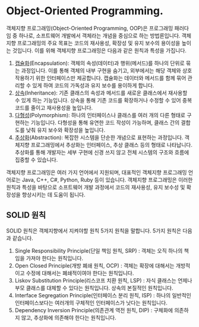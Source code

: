 <h1>Object-Oriented Programming.</h1>

객체지향 프로그래밍(Object-Oriented Programming, OOP)은 프로그래밍 패러다임 중 하나로, 소프트웨어 개발에서 객체라는 개념을 중심으로 하는 방법론입니다. 객체지향 프로그래밍의 주요 목표는 코드의 재사용성, 확장성 및 유지 보수의 용이성을 높이는 것입니다. 이를 위해 객체지향 프로그래밍은 다음과 같은 원칙과 특성을 가집니다.

1. [캡슐화](https://github.com/weird14446/Study/blob/main/Computer%20Science/Programming%20Language%20Theory/Programming%20Paradigm/Object-Oriented%20Programming/Encapsulation.md)(Encapsulation): 객체의 속성(데이터)과 행위(메서드)를 하나의 단위로 묶는 과정입니다. 이를 통해 객체의 내부 구현을 숨기고, 외부에서는 해당 객체와 상호작용하기 위한 인터페이스만 제공합니다. 캡슐화는 데이터와 메서드를 함께 묶어 관리할 수 있게 하여 코드의 가독성과 유지 보수를 용이하게 합니다.
2. [상속](https://github.com/weird14446/Study/blob/main/Computer%20Science/Programming%20Language%20Theory/Programming%20Paradigm/Object-Oriented%20Programming/Inheritance.md)(Inheritance): 기존 클래스의 속성과 메서드를 새로운 클래스에서 재사용할 수 있게 하는 기능입니다. 상속을 통해 기존 코드를 확장하거나 수정할 수 있어 중복 코드를 줄이고 재사용성을 높입니다.
3. [다형성](https://github.com/weird14446/Study/blob/main/Computer%20Science/Programming%20Language%20Theory/Programming%20Paradigm/Object-Oriented%20Programming/Polymorphism.md)(Polymorphism): 하나의 인터페이스나 클래스를 여러 개의 다른 형태로 구현하는 기능입니다. 다형성을 통해 유연한 코드 작성이 가능하며, 클래스 간의 결합도를 낮춰 유지 보수와 확장성을 높입니다.
4. [추상화](https://github.com/weird14446/Study/blob/main/Computer%20Science/Programming%20Language%20Theory/Programming%20Paradigm/Object-Oriented%20Programming/Abstraction.md)(Abstraction): 복잡한 시스템을 단순한 개념으로 표현하는 과정입니다. 객체지향 프로그래밍에서 추상화는 인터페이스, 추상 클래스 등의 형태로 나타납니다. 추상화를 통해 개발자는 세부 구현에 신경 쓰지 않고 전체 시스템의 구조와 흐름에 집중할 수 있습니다.

객체지향 프로그래밍은 여러 가지 언어에서 지원되며, 대표적인 객체지향 프로그래밍 언어로는 Java, C++, C#, Python, Ruby 등이 있습니다. 객체지향 프로그래밍은 이러한 원칙과 특성을 바탕으로 소프트웨어 개발 과정에서 코드의 재사용성, 유지 보수성 및 확장성을 향상시키는 데 도움이 됩니다.

## SOLID 원칙

SOLID 원칙은 객체지향에서 지켜야할 원칙 5가지 원칙을 말합니다. 5가지 원칙은 다음과 같습니다.

1. Single Responsibility Principle(단일 책임 원칙, SRP) : 객체는 오직 하나의 책임을 가져야 한다는 원칙입니다.
2. Open Closed Principle(개방 폐쇄 원칙, OCP) : 객체는 확장에 대해서는 개방적이고 수정에 대해서는 폐쇄적이여야 한다는 원칙입니다.
3. Liskov Substitution Principle(리스코프 치환 원칙, LSP) : 자식 클래스는 언제나 부모 클래스를 대체할 수 있다는 원칙입니다. 상속의 본질적인 원칙입니다.
4. Interface Segregation Principle(인터페이스 분리 원칙, ISP) : 하나의 일반적인 인터페이스보다는 여러개의 구체적인 인터페이스가 낫다는 원칙입니다.
5. Dependency Inversion Principle(의존관계 역전 원칙, DIP) : 구체화에 의존하지 않고, 추상화에 의존해야 한다는 원칙입니다.
